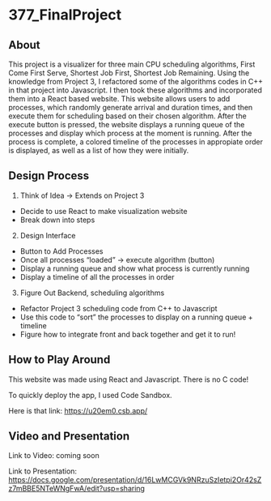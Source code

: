 # 377_FinalProject

## About
This project is a visualizer for three main CPU scheduling algorithms, First Come First Serve, Shortest Job First, Shortest Job Remaining. Using the knowledge from Project 3, I refactored some of the algorithms codes in C++ in that project into Javascript. I then took these algorithms and incorporated them into a React based website. This website allows users to add processes, which randomly generate arrival and duration times, and then execute them for scheduling based on their chosen algorithm. After the execute button is pressed, the website displays a running queue of the processes and display which process at the moment is running. After the process is complete, a colored timeline of the processes in appropiate order is displayed, as well as a list of how they were initially. 

## Design Process
1. Think of Idea → Extends on Project 3
  - Decide to use React to make visualization website
  - Break down into steps
2. Design Interface
  - Button to Add Processes
  - Once all processes “loaded” -> execute algorithm (button)
  - Display a running queue and show what process is currently running
  - Display a timeline of all the processes in order
3. Figure Out Backend, scheduling algorithms
  - Refactor Project 3 scheduling code from C++ to Javascript 
  - Use this code to “sort” the processes to display on a running queue + timeline
  - Figure how to integrate front and back together and get it to run!

## How to Play Around
 This website was made using React and Javascript. There is no C code!
 
 To quickly deploy the app, I used Code Sandbox. 
 
 Here is that link: https://u20em0.csb.app/ 
 
 ## Video and Presentation
 Link to Video: coming soon
 
 Link to Presentation: https://docs.google.com/presentation/d/16LwMCGVk9NRzuSzIetpi2Or42sZz7mBBE5NTeWNgFwA/edit?usp=sharing 


